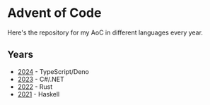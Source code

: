 # Advent of Code

Here's the repository for my AoC in different languages every year.

## Years

- [2024](https://github.com/stepaniukm/AdventOfCode/tree/main/2024) - TypeScript/Deno
- [2023](https://github.com/stepaniukm/AdventOfCode/tree/main/2023/AdventOfCode2023) - C#/.NET
- [2022](https://github.com/stepaniukm/AdventOfCode/tree/main/2022) - Rust
- [2021](https://github.com/stepaniukm/AdventOfCode/tree/main/2021) - Haskell
